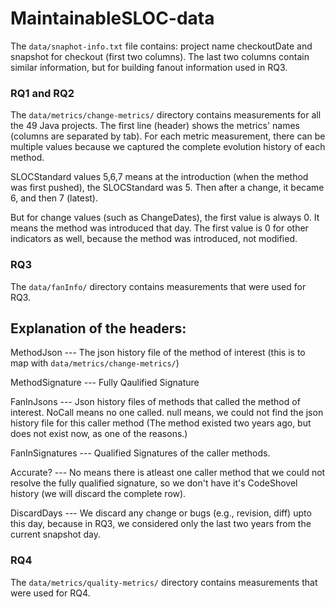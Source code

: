 # MaintainableSLOC-data


The `data/snaphot-info.txt` file contains: project name checkoutDate  and snapshot for checkout (first two columns). The last two columns contain similar information, but for building fanout information used in RQ3. 

### RQ1 and RQ2

The `data/metrics/change-metrics/` directory contains measurements for all the 49 Java projects. 
The first line (header) shows the metrics' names (columns are separated by tab). For each metric measurement, there can be multiple values because we captured the complete evolution history of each method. 

SLOCStandard values 5,6,7 means at the introduction (when the method was first pushed), the SLOCStandard was 5. Then after a change, it became 6, and then 7 (latest).   

But for change values (such as ChangeDates), the first value is always 0. It means the method was introduced that day. The first value is 0 for other indicators as well, because the method was introduced, not modified.  

### RQ3 

The `data/fanInfo/` directory contains measurements that were used for RQ3.

## Explanation of the headers:

MethodJson --- The json history file of the method of interest (this is to map with `data/metrics/change-metrics/`) 

MethodSignature --- Fully Qaulified Signature

FanInJsons     --- Json history files of methods that called the method of interest. NoCall means no one called. null means, we could not find the json history file for this caller method (The method existed two years ago, but does not exist now, as one of the reasons.)

FanInSignatures --- Qualified Signatures of the caller methods. 

Accurate? --- No means there is atleast one caller method that we could not resolve the fully qualified signature, so we don't have it's CodeShovel history (we will discard the complete row). 
 
DiscardDays --- We discard any change or bugs (e.g., revision, diff) upto this day, because in RQ3, we considered only the last two years from the current snapshot day.  

### RQ4 

The `data/metrics/quality-metrics/` directory contains measurements that were used for RQ4.
